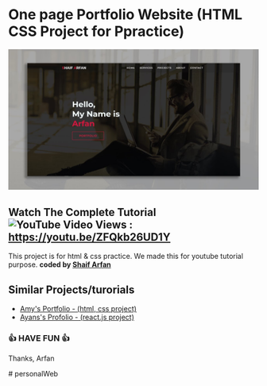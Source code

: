# One page Portfolio Website (HTML CSS Project for Ppractice)
![Watch Now](./img/Design.jpg)
## Watch The Complete Tutorial ![YouTube Video Views](https://img.shields.io/youtube/views/ZFQkb26UD1Y?style=social) : https://youtu.be/ZFQkb26UD1Y   


This project is for html &amp; css practice. We made this for youtube tutorial purpose.
<b>coded by [Shaif Arfan](https://github.com/shaifarfan)</b>


## Similar Projects/turorials

 - [Amy's Portfolio - (html, css project)](https://github.com/ShaifArfan/AMYs-Portfolio)
 - [Ayans's Profolio - (react.js project)](https://github.com/ShaifArfan/AYANs-portfolio)
  

### 👍 HAVE FUN 👍
Thanks, Arfan


#   p e r s o n a l W e b 
 
 